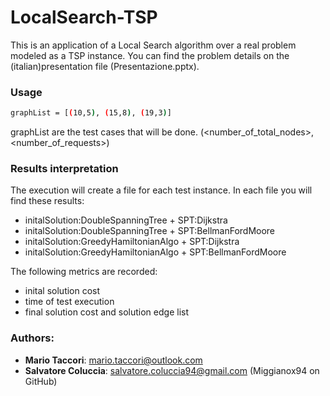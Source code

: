 # LocalSearch-TSP

This is an application of a Local Search algorithm over a real problem modeled as a TSP instance.
You can find the problem details on the (italian)presentation file (Presentazione.pptx).

### Usage

```sh
graphList = [(10,5), (15,8), (19,3)]
```

graphList are the test cases that will be done.
(<number_of_total_nodes>,<number_of_requests>)

### Results interpretation
The execution will create a file for each test instance.
In each file you will find these results:

 - initalSolution:DoubleSpanningTree + SPT:Dijkstra
 - initalSolution:DoubleSpanningTree + SPT:BellmanFordMoore
 - initalSolution:GreedyHamiltonianAlgo + SPT:Dijkstra
 - initalSolution:GreedyHamiltonianAlgo + SPT:BellmanFordMoore

The following metrics are recorded:

 - inital solution cost
 - time of test execution
 - final solution cost and solution edge list
 
### Authors:

- **Mario Taccori**: mario.taccori@outlook.com
- **Salvatore Coluccia**: salvatore.coluccia94@gmail.com (Miggianox94 on GitHub)
